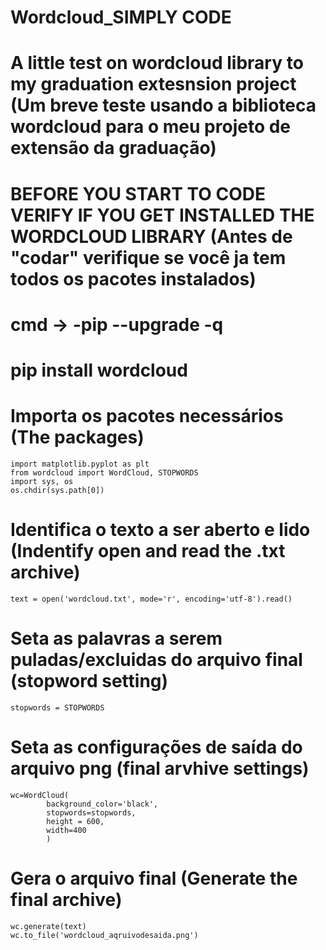 # Wordcloud_SIMPLY CODE 
# A little test on wordcloud library to my graduation extesnsion project (Um breve teste usando a biblioteca wordcloud para o meu projeto de extensão da graduação)
# BEFORE YOU START TO CODE VERIFY IF YOU GET INSTALLED THE WORDCLOUD LIBRARY (Antes de "codar" verifique se você ja tem todos os pacotes instalados)
# cmd -> -pip --upgrade -q 
#         pip install wordcloud




# Importa os pacotes necessários (The packages)

```
import matplotlib.pyplot as plt
from wordcloud import WordCloud, STOPWORDS
import sys, os
os.chdir(sys.path[0])
```

# Identifica o texto a ser aberto e lido (Indentify open and read the .txt archive)

```
text = open('wordcloud.txt', mode='r', encoding='utf-8').read()
```

# Seta as palavras a serem puladas/excluidas do arquivo final (stopword setting)

```
stopwords = STOPWORDS
```
# Seta as configurações de saída do arquivo png (final arvhive settings)

```
wc=WordCloud(
        background_color='black',
        stopwords=stopwords,
        height = 600,
        width=400
        )
```

# Gera o arquivo final (Generate the final archive)        
```
wc.generate(text)
wc.to_file('wordcloud_aqruivodesaida.png')
```
